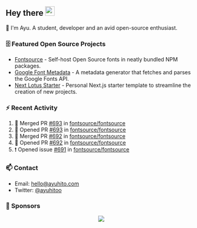 ## Hey there <img src="https://media.giphy.com/media/hvRJCLFzcasrR4ia7z/giphy.gif" width="25" height="25">

📝 I'm Ayu. A student, developer and an avid open-source enthusiast.

### 🗄 Featured Open Source Projects

- [Fontsource](https://github.com/fontsource/fontsource) - Self-host Open Source fonts in neatly bundled NPM packages.
- [Google Font Metadata](https://github.com/fontsource/google-font-metadata) - A metadata generator that fetches and parses the Google Fonts API.
- [Next Lotus Starter](https://github.com/DecliningLotus/next-lotus-starter) - Personal Next.js starter template to streamline the creation of new projects.

### ⚡ Recent Activity

<!--START_SECTION:activity-->

1. 🎉 Merged PR [#693](https://github.com/fontsource/fontsource/pull/693) in [fontsource/fontsource](https://github.com/fontsource/fontsource)
2. 💪 Opened PR [#693](https://github.com/fontsource/fontsource/pull/693) in [fontsource/fontsource](https://github.com/fontsource/fontsource)
3. 🎉 Merged PR [#692](https://github.com/fontsource/fontsource/pull/692) in [fontsource/fontsource](https://github.com/fontsource/fontsource)
4. 💪 Opened PR [#692](https://github.com/fontsource/fontsource/pull/692) in [fontsource/fontsource](https://github.com/fontsource/fontsource)
5. ❗️ Opened issue [#691](https://github.com/fontsource/fontsource/issues/691) in [fontsource/fontsource](https://github.com/fontsource/fontsource)
<!--END_SECTION:activity-->

### 📫 Contact

- Email: hello@ayuhito.com
- Twitter: [@ayuhitoo](https://twitter.com/ayuhitoo)

### :sparkling_heart: Sponsors

<p align="center">
  <a href="https://cdn.jsdelivr.net/gh/ayuhito/ayuhito/sponsors.svg">
    <img src='https://cdn.jsdelivr.net/gh/ayuhito/ayuhito/sponsors.svg'/>
  </a>
</p>
